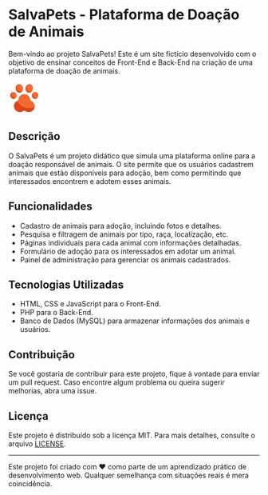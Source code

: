 
# SalvaPets - Plataforma de Doação de Animais

Bem-vindo ao projeto SalvaPets! Este é um site fictício desenvolvido com o objetivo de ensinar conceitos de Front-End e Back-End na criação de uma plataforma de doação de animais.

![SalvaPets Logo](icones/pet.png)

## Descrição

O SalvaPets é um projeto didático que simula uma plataforma online para a doação responsável de animais. O site permite que os usuários cadastrem animais que estão disponíveis para adoção, bem como permitindo que interessados encontrem e adotem esses animais.

## Funcionalidades

- Cadastro de animais para adoção, incluindo fotos e detalhes.
- Pesquisa e filtragem de animais por tipo, raça, localização, etc.
- Páginas individuais para cada animal com informações detalhadas.
- Formulário de adoção para os interessados em adotar um animal.
- Painel de administração para gerenciar os animais cadastrados.

## Tecnologias Utilizadas

- HTML, CSS e JavaScript para o Front-End.
- PHP para o Back-End.
- Banco de Dados (MySQL) para armazenar informações dos animais e usuários.

## Contribuição

Se você gostaria de contribuir para este projeto, fique à vontade para enviar um pull request. Caso encontre algum problema ou queira sugerir melhorias, abra uma issue.

## Licença

Este projeto é distribuído sob a licença MIT. Para mais detalhes, consulte o arquivo [LICENSE](LICENSE).

---

Este projeto foi criado com ❤️ como parte de um aprendizado prático de desenvolvimento web. Qualquer semelhança com situações reais é mera coincidência.
